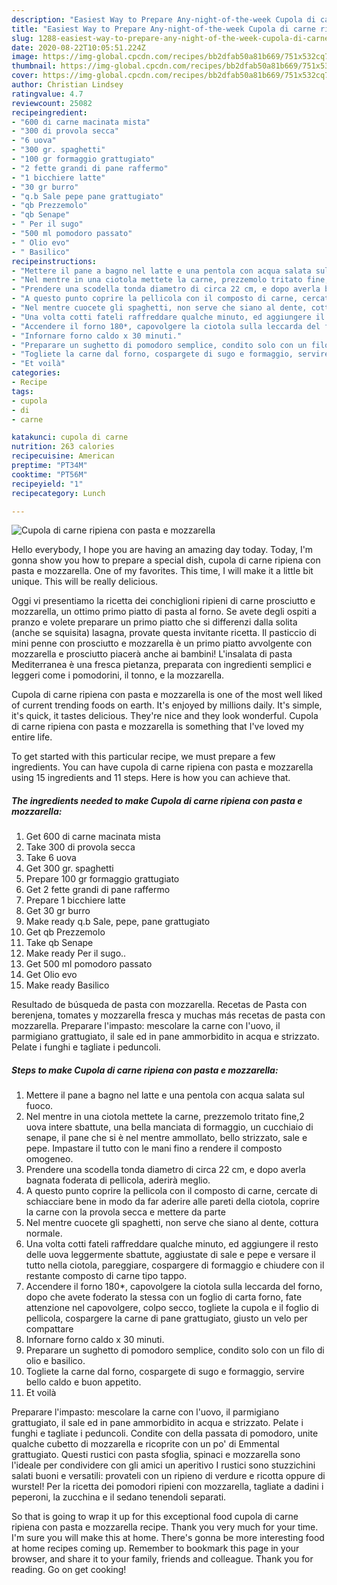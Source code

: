 ```yaml
---
description: "Easiest Way to Prepare Any-night-of-the-week Cupola di carne ripiena con pasta e mozzarella"
title: "Easiest Way to Prepare Any-night-of-the-week Cupola di carne ripiena con pasta e mozzarella"
slug: 1288-easiest-way-to-prepare-any-night-of-the-week-cupola-di-carne-ripiena-con-pasta-e-mozzarella
date: 2020-08-22T10:05:51.224Z
image: https://img-global.cpcdn.com/recipes/bb2dfab50a81b669/751x532cq70/cupola-di-carne-ripiena-con-pasta-e-mozzarella-recipe-main-photo.jpg
thumbnail: https://img-global.cpcdn.com/recipes/bb2dfab50a81b669/751x532cq70/cupola-di-carne-ripiena-con-pasta-e-mozzarella-recipe-main-photo.jpg
cover: https://img-global.cpcdn.com/recipes/bb2dfab50a81b669/751x532cq70/cupola-di-carne-ripiena-con-pasta-e-mozzarella-recipe-main-photo.jpg
author: Christian Lindsey
ratingvalue: 4.7
reviewcount: 25082
recipeingredient:
- "600 di carne macinata mista"
- "300 di provola secca"
- "6 uova"
- "300 gr. spaghetti"
- "100 gr formaggio grattugiato"
- "2 fette grandi di pane raffermo"
- "1 bicchiere latte"
- "30 gr burro"
- "q.b Sale pepe pane grattugiato"
- "qb Prezzemolo"
- "qb Senape"
- " Per il sugo"
- "500 ml pomodoro passato"
- " Olio evo"
- " Basilico"
recipeinstructions:
- "Mettere il pane a bagno nel latte e una pentola con acqua salata sul fuoco."
- "Nel mentre in una ciotola mettete la carne, prezzemolo tritato fine,2 uova intere sbattute, una bella manciata di formaggio, un cucchiaio di senape, il pane che si è nel mentre ammollato, bello strizzato, sale e pepe. Impastare il tutto con le mani fino a rendere il composto omogeneo."
- "Prendere una scodella tonda diametro di circa 22 cm, e dopo averla bagnata foderata di pellicola, aderirà meglio."
- "A questo punto coprire la pellicola con il composto di carne, cercate di schiacciare bene in modo da far aderire alle pareti della ciotola, coprire la carne con la provola secca e mettere da parte"
- "Nel mentre cuocete gli spaghetti, non serve che siano al dente, cottura normale."
- "Una volta cotti fateli raffreddare qualche minuto, ed aggiungere il resto delle uova leggermente sbattute, aggiustate di sale e pepe e versare il tutto nella ciotola, pareggiare, cospargere di formaggio e chiudere con il restante composto di carne tipo tappo."
- "Accendere il forno 180*, capovolgere la ciotola sulla leccarda del forno, dopo che avete foderato la stessa con un foglio di carta forno, fate attenzione nel capovolgere, colpo secco, togliete la cupola e il foglio di pellicola, cospargere la carne di pane grattugiato, giusto un velo per compattare"
- "Infornare forno caldo x 30 minuti."
- "Preparare un sughetto di pomodoro semplice, condito solo con un filo di olio e basilico."
- "Togliete la carne dal forno, cospargete di sugo e formaggio, servire bello caldo e buon appetito."
- "Et voilà"
categories:
- Recipe
tags:
- cupola
- di
- carne

katakunci: cupola di carne 
nutrition: 263 calories
recipecuisine: American
preptime: "PT34M"
cooktime: "PT56M"
recipeyield: "1"
recipecategory: Lunch

---
```



![Cupola di carne ripiena con pasta e mozzarella](https://img-global.cpcdn.com/recipes/bb2dfab50a81b669/751x532cq70/cupola-di-carne-ripiena-con-pasta-e-mozzarella-recipe-main-photo.jpg)

Hello everybody, I hope you are having an amazing day today. Today, I'm gonna show you how to prepare a special dish, cupola di carne ripiena con pasta e mozzarella. One of my favorites. This time, I will make it a little bit unique. This will be really delicious.

Oggi vi presentiamo la ricetta dei conchiglioni ripieni di carne prosciutto e mozzarella, un ottimo primo piatto di pasta al forno. Se avete degli ospiti a pranzo e volete preparare un primo piatto che si differenzi dalla solita (anche se squisita) lasagna, provate questa invitante ricetta. Il pasticcio di mini penne con prosciutto e mozzarella è un primo piatto avvolgente con mozzarella e prosciutto piacerà anche ai bambini! L&#39;insalata di pasta Mediterranea è una fresca pietanza, preparata con ingredienti semplici e leggeri come i pomodorini, il tonno, e la mozzarella.

Cupola di carne ripiena con pasta e mozzarella is one of the most well liked of current trending foods on earth. It's enjoyed by millions daily. It's simple, it's quick, it tastes delicious. They're nice and they look wonderful. Cupola di carne ripiena con pasta e mozzarella is something that I've loved my entire life.


To get started with this particular recipe, we must prepare a few ingredients. You can have cupola di carne ripiena con pasta e mozzarella using 15 ingredients and 11 steps. Here is how you can achieve that.

<!--inarticleads1-->

##### The ingredients needed to make Cupola di carne ripiena con pasta e mozzarella:

1. Get 600 di carne macinata mista
1. Take 300 di provola secca
1. Take 6 uova
1. Get 300 gr. spaghetti
1. Prepare 100 gr formaggio grattugiato
1. Get 2 fette grandi di pane raffermo
1. Prepare 1 bicchiere latte
1. Get 30 gr burro
1. Make ready q.b Sale, pepe, pane grattugiato
1. Get qb Prezzemolo
1. Take qb Senape
1. Make ready  Per il sugo..
1. Get 500 ml pomodoro passato
1. Get  Olio evo
1. Make ready  Basilico


Resultado de búsqueda de pasta con mozzarella. Recetas de Pasta con berenjena, tomates y mozzarella fresca y muchas más recetas de pasta con mozzarella. Preparare l&#39;impasto: mescolare la carne con l&#39;uovo, il parmigiano grattugiato, il sale ed in pane ammorbidito in acqua e strizzato. Pelate i funghi e tagliate i peduncoli. 

<!--inarticleads2-->

##### Steps to make Cupola di carne ripiena con pasta e mozzarella:

1. Mettere il pane a bagno nel latte e una pentola con acqua salata sul fuoco.
1. Nel mentre in una ciotola mettete la carne, prezzemolo tritato fine,2 uova intere sbattute, una bella manciata di formaggio, un cucchiaio di senape, il pane che si è nel mentre ammollato, bello strizzato, sale e pepe. Impastare il tutto con le mani fino a rendere il composto omogeneo.
1. Prendere una scodella tonda diametro di circa 22 cm, e dopo averla bagnata foderata di pellicola, aderirà meglio.
1. A questo punto coprire la pellicola con il composto di carne, cercate di schiacciare bene in modo da far aderire alle pareti della ciotola, coprire la carne con la provola secca e mettere da parte
1. Nel mentre cuocete gli spaghetti, non serve che siano al dente, cottura normale.
1. Una volta cotti fateli raffreddare qualche minuto, ed aggiungere il resto delle uova leggermente sbattute, aggiustate di sale e pepe e versare il tutto nella ciotola, pareggiare, cospargere di formaggio e chiudere con il restante composto di carne tipo tappo.
1. Accendere il forno 180*, capovolgere la ciotola sulla leccarda del forno, dopo che avete foderato la stessa con un foglio di carta forno, fate attenzione nel capovolgere, colpo secco, togliete la cupola e il foglio di pellicola, cospargere la carne di pane grattugiato, giusto un velo per compattare
1. Infornare forno caldo x 30 minuti.
1. Preparare un sughetto di pomodoro semplice, condito solo con un filo di olio e basilico.
1. Togliete la carne dal forno, cospargete di sugo e formaggio, servire bello caldo e buon appetito.
1. Et voilà


Preparare l&#39;impasto: mescolare la carne con l&#39;uovo, il parmigiano grattugiato, il sale ed in pane ammorbidito in acqua e strizzato. Pelate i funghi e tagliate i peduncoli. Condite con della passata di pomodoro, unite qualche cubetto di mozzarella e ricoprite con un po&#39; di Emmental grattugiato. Questi rustici con pasta sfoglia, spinaci e mozzarella sono l&#39;ideale per condividere con gli amici un aperitivo I rustici sono stuzzichini salati buoni e versatili: provateli con un ripieno di verdure e ricotta oppure di wurstel! Per la ricetta dei pomodori ripieni con mozzarella, tagliate a dadini i peperoni, la zucchina e il sedano tenendoli separati. 

So that is going to wrap it up for this exceptional food cupola di carne ripiena con pasta e mozzarella recipe. Thank you very much for your time. I'm sure you will make this at home. There's gonna be more interesting food at home recipes coming up. Remember to bookmark this page in your browser, and share it to your family, friends and colleague. Thank you for reading. Go on get cooking!
